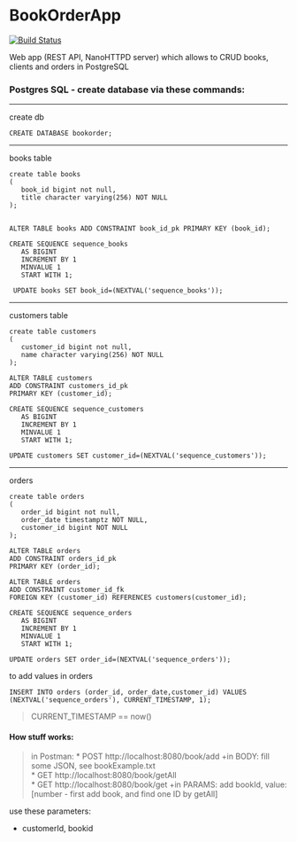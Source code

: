 # BookOrderApp 
[![Build Status](https://travis-ci.org/ppszczepaniak/BookOrderApp.svg?branch=master)](https://travis-ci.org/ppszczepaniak/BookOrderApp)

Web app (REST API, NanoHTTPD server) which allows to CRUD books, clients and orders in PostgreSQL

### Postgres SQL - create database via these commands:
****
create db
```
CREATE DATABASE bookorder;

```
***
books table
```
create table books
(
   book_id bigint not null,
   title character varying(256) NOT NULL
);


ALTER TABLE books ADD CONSTRAINT book_id_pk PRIMARY KEY (book_id);

CREATE SEQUENCE sequence_books
   AS BIGINT 
   INCREMENT BY 1 
   MINVALUE 1 
   START WITH 1;
   
 UPDATE books SET book_id=(NEXTVAL('sequence_books'));
``` 
***
customers table
```
create table customers
(
   customer_id bigint not null,
   name character varying(256) NOT NULL
);

ALTER TABLE customers 
ADD CONSTRAINT customers_id_pk 
PRIMARY KEY (customer_id);

CREATE SEQUENCE sequence_customers
   AS BIGINT 
   INCREMENT BY 1 
   MINVALUE 1 
   START WITH 1;
   
UPDATE customers SET customer_id=(NEXTVAL('sequence_customers'));
``` 
***
orders
```
create table orders
(
   order_id bigint not null,
   order_date timestamptz NOT NULL,
   customer_id bigint NOT NULL
);

ALTER TABLE orders 
ADD CONSTRAINT orders_id_pk 
PRIMARY KEY (order_id);

ALTER TABLE orders 
ADD CONSTRAINT customer_id_fk 
FOREIGN KEY (customer_id) REFERENCES customers(customer_id);

CREATE SEQUENCE sequence_orders
   AS BIGINT 
   INCREMENT BY 1 
   MINVALUE 1 
   START WITH 1;
   
UPDATE orders SET order_id=(NEXTVAL('sequence_orders'));
```
to add values in orders
```
INSERT INTO orders (order_id, order_date,customer_id) VALUES (NEXTVAL('sequence_orders'), CURRENT_TIMESTAMP, 1);
```
>CURRENT_TIMESTAMP == now()

#### How stuff works:  
>in Postman:
     * POST http://localhost:8080/book/add +in BODY: fill some JSON, see bookExample.txt  
     * GET http://localhost:8080/book/getAll  
     * GET http://localhost:8080/book/get +in PARAMS: add bookId, value: [number - first add book, and find one ID by getAll]

use these parameters:
- customerId, bookid
